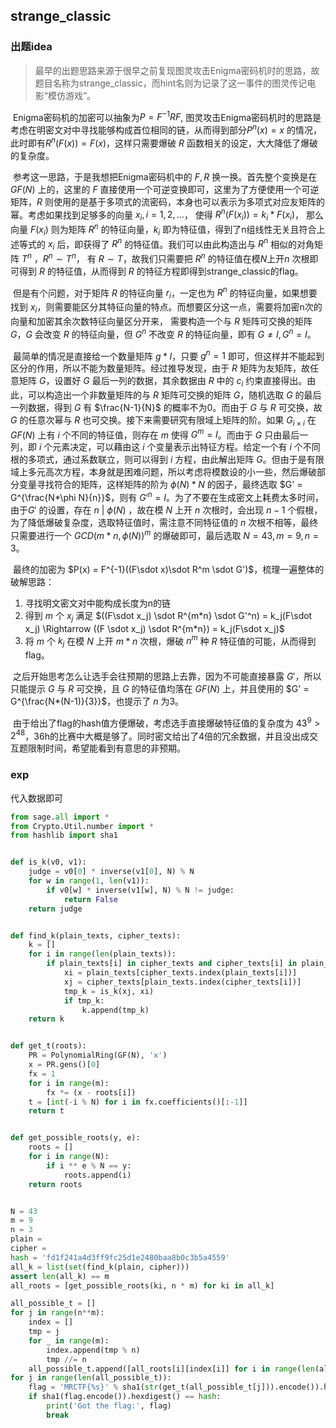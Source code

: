 ## strange_classic 

### 出题idea

> 最早的出题思路来源于很早之前复现图灵攻击Enigma密码机时的思路，故题目名称为strange_classic，而hint名则为记录了这一事件的图灵传记电影“模仿游戏”。

​		Enigma密码机的加密可以抽象为$P = F^{-1}RF$, 图灵攻击Enigma密码机时的思路是考虑在明密文对中寻找能够构成首位相同的链，从而得到部分$P^n(x) = x$ 的情况，此时即有$R^n(F(x)) = F(x)$，这样只需要爆破 $R$ 函数相关的设定，大大降低了爆破的复杂度。

​		参考这一思路，于是我想把Enigma密码机中的 $F, R$ 换一换。首先整个变换是在 $GF(N)$ 上的，这里的 $F$ 直接使用一个可逆变换即可，这里为了方便使用一个可逆矩阵，$R$ 则使用的是基于多项式的流密码，本身也可以表示为多项式对应友矩阵的幂。考虑如果找到足够多的向量 $x_i, i = 1, 2, \dots$， 使得 $R^n(F(x_i)) = k_i*F(x_i)$， 那么向量 $F(x_i)$ 则为矩阵 $R^n$ 的特征向量，$k_i$ 即为特征值，得到了n组线性无关且符合上述等式的 $x_i$ 后，即获得了 $R^n$ 的特征值。我们可以由此构造出与 $R^n$ 相似的对角矩阵 $T^n$ ，$R^n \sim T^n$， 有 $R \sim T$，故我们只需要把 $R^n$ 的特征值在模$N$上开$n$ 次根即可得到 $R$ 的特征值，从而得到 $R$ 的特征方程即得到strange_classic的flag。

​		但是有个问题，对于矩阵 $R$ 的特征向量 $r_i$，一定也为 $R^n$ 的特征向量，如果想要找到 $x_i$，则需要能区分其特征向量的特点。而想要区分这一点，需要将加密n次的向量和加密其余次数特征向量区分开来， 需要构造一个与 $R$ 矩阵可交换的矩阵 $G$，$G$ 会改变 $R$ 的特征向量，但 $G^n$ 不改变 $R$ 的特征向量，即有 $G \neq I, G^n = I$。

​		最简单的情况是直接给一个数量矩阵 $g * I$，只要 $g^n = 1$ 即可，但这样并不能起到区分的作用，所以不能为数量矩阵。经过推导发现，由于 $R$ 矩阵为友矩阵，故任意矩阵 $G$，设置好 $G$ 最后一列的数据，其余数据由 $R$ 中的 $c_i$ 约束直接得出。由此，可以构造出一个非数量矩阵的与 $R$ 矩阵可交换的矩阵 $G$，随机选取 $G$ 的最后一列数据，得到 $G$ 有 $\frac{N-1}{N}$ 的概率不为0。而由于 $G$ 与 $R$ 可交换，故 $G$ 的任意次幂与 $R$ 也可交换。接下来需要研究有限域上矩阵的阶。如果 $G_{i\times i}$ 在 $GF(N)$ 上有 $i$ 个不同的特征值，则存在 $m$ 使得 $G^m = I$。而由于 $G$ 只由最后一列，即 $i$ 个元素决定，可以藉由这 $i$ 个变量表示出特征方程。给定一个有 $i$ 个不同根的多项式，通过系数联立，则可以得到 $i$ 方程，由此解出矩阵 $G$。但由于是有限域上多元高次方程，本身就是困难问题，所以考虑将模数设的小一些，然后爆破部分变量寻找符合的矩阵，这样矩阵的阶为 $\phi(N)*N$ 的因子，最终选取 $G' = G^{\frac{N*\phi N}{n}}$，则有 $G'^n = I$。为了不要在生成密文上耗费太多时间，由于$G'$ 的设置，存在 $n\ | \ \phi(N)$ ，故在模 $N$ 上开 $n$ 次根时，会出现 $n-1$ 个假根，为了降低爆破复杂度，选取特征值时，需注意不同特征值的 $n$ 次根不相等，最终只需要进行一个 $GCD(m*n, \phi(N))^m$ 的爆破即可，最后选取 $N = 43, m = 9, n = 3$。

​		最终的加密为 $P(x) = F^{-1}((F\sdot x)\sdot R^m \sdot G')$，梳理一遍整体的破解思路：

1. 寻找明文密文对中能构成长度为n的链
2. 得到 $m$ 个 $x_j$ 满足 $((F\sdot x_j) \sdot R^{m*n} \sdot G'^n) = k_j(F\sdot x_j) \Rightarrow ((F \sdot x_j) \sdot R^{m*n}) = k_j(F\sdot x_j)$
3. 将 $m$ 个 $k_j$ 在模 $N$ 上开 $m*n$ 次根，爆破 $n^m$ 种 $R$ 特征值的可能，从而得到 flag。

​		之后开始思考怎么让选手会往预期的思路上去靠，因为不可能直接暴露 $G'$，所以只能提示 $G$ 与 $R$ 可交换，且 $G$ 的特征值均落在 $GF(N)$ 上，并且使用的 $G' = G^{\frac{N*(N-1)}{3}}$，也提示了 $n$ 为3。

​		由于给出了flag的hash值方便爆破，考虑选手直接爆破特征值的复杂度为 $43^9 > 2^{48}$，36h的比赛中大概是够了。同时密文给出了4倍的冗余数据，并且没出成交互题限制时间，希望能看到有意思的非预期。

### exp

代入数据即可

```python
from sage.all import *
from Crypto.Util.number import *
from hashlib import sha1


def is_k(v0, v1):
    judge = v0[0] * inverse(v1[0], N) % N
    for w in range(1, len(v1)):
        if v0[w] * inverse(v1[w], N) % N != judge:
            return False
    return judge


def find_k(plain_texts, cipher_texts):
    k = []
    for i in range(len(plain_texts)):
        if plain_texts[i] in cipher_texts and cipher_texts[i] in plain_texts:
            xi = plain_texts[cipher_texts.index(plain_texts[i])]
            xj = cipher_texts[plain_texts.index(cipher_texts[i])]
            tmp_k = is_k(xj, xi)
            if tmp_k:
                k.append(tmp_k)
    return k


def get_t(roots):
    PR = PolynomialRing(GF(N), 'x')
    x = PR.gens()[0]
    fx = 1
    for i in range(m):
        fx *= (x - roots[i])
    t = [int(-i % N) for i in fx.coefficients()[:-1]]
    return t


def get_possible_roots(y, e):
    roots = []
    for i in range(N):
        if i ** e % N == y:
            roots.append(i)
    return roots


N = 43
m = 9
n = 3
plain = 
cipher = 
hash = 'fd1f241a4d3ff9fc25d1e2480baa8b0c3b5a4559'
all_k = list(set(find_k(plain, cipher)))
assert len(all_k) == m
all_roots = [get_possible_roots(ki, n * m) for ki in all_k]

all_possible_t = []
for j in range(n**m):
    index = []
    tmp = j
    for _ in range(m):
        index.append(tmp % n)
        tmp //= n
    all_possible_t.append([all_roots[i][index[i]] for i in range(len(all_roots))])
for j in range(len(all_possible_t)):
    flag = 'MRCTF{%s}' % sha1(str(get_t(all_possible_t[j])).encode()).hexdigest()
    if sha1(flag.encode()).hexdigest() == hash:
        print('Got the flag:', flag)
        break
```

